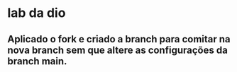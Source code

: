 # lab da dio
## Aplicado o fork e criado a branch para comitar na nova branch sem que altere as configurações da branch main.
